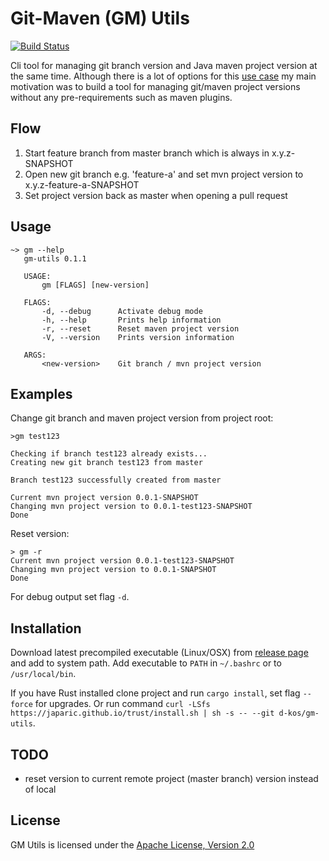 # Git-Maven (GM) Utils

[![Build Status](https://travis-ci.com/d-kos/gm-utils.svg?branch=master)](https://travis-ci.com/d-kos/gm-utils)

Cli tool for managing git branch version and Java maven project version at the same time.
Although there is a lot of options for this [use case](https://stackoverflow.com/questions/13583953/deriving-maven-artifact-version-from-git-branch) my main motivation was to build a tool for managing git/maven project versions without any pre-requirements such as maven plugins.

## Flow
1) Start feature branch from master branch which is always in x.y.z-SNAPSHOT
2) Open new git branch e.g. 'feature-a' and set mvn project version to x.y.z-feature-a-SNAPSHOT
3) Set project version back as master when opening a pull request

## Usage
```
~> gm --help
   gm-utils 0.1.1
   
   USAGE:
       gm [FLAGS] [new-version]
   
   FLAGS:
       -d, --debug      Activate debug mode
       -h, --help       Prints help information
       -r, --reset      Reset maven project version
       -V, --version    Prints version information
   
   ARGS:
       <new-version>    Git branch / mvn project version

```

## Examples
Change git branch and maven project version from project root:
```
>gm test123

Checking if branch test123 already exists...
Creating new git branch test123 from master
 
Branch test123 successfully created from master

Current mvn project version 0.0.1-SNAPSHOT
Changing mvn project version to 0.0.1-test123-SNAPSHOT
Done
```

Reset version:
```
> gm -r
Current mvn project version 0.0.1-test123-SNAPSHOT
Changing mvn project version to 0.0.1-SNAPSHOT
Done
```

For debug output set flag `-d`.

## Installation
Download latest precompiled executable (Linux/OSX) from [release page](https://github.com/d-kos/gm-utils/releases) and add to system path.
Add executable to `PATH` in `~/.bashrc` or to `/usr/local/bin`.

If you have Rust installed clone project and run `cargo install`, set flag `--force` for upgrades.
Or run command `curl -LSfs https://japaric.github.io/trust/install.sh | sh -s -- --git d-kos/gm-utils`. 

## TODO
- reset version to current remote project (master branch) version instead of local

## License

GM Utils is licensed under the [Apache License, Version 2.0](http://www.apache.org/licenses/LICENSE-2.0)
